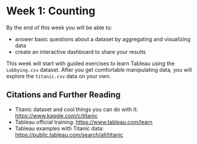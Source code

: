 # Week 1: Counting

By the end of this week you will be able to:
* answer basic questions about a dataset by aggregating and visualizing data
* create an interactive dashboard to share your results

This week will start with guided exercises to learn Tableau using the `Lobbying.csv` dataset.  After you get comfortable manipulating data, you will explore the `titanic.csv` data on your own.

## Citations and Further Reading

* Titanic dataset and cool things you can do with it: https://www.kaggle.com/c/titanic
* Tableau official training: https://www.tableau.com/learn
* Tableau examples with Titanic data: https://public.tableau.com/search/all/titanic

